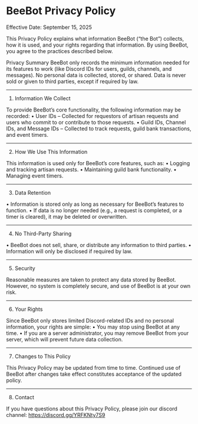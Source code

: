 # BeeBot Privacy Policy

Effective Date: September 15, 2025

This Privacy Policy explains what information BeeBot (“the Bot”) collects, how it is used, and your rights regarding that information. By using BeeBot, you agree to the practices described below.

Privacy Summary
BeeBot only records the minimum information needed for its features to work (like Discord IDs for users, guilds, channels, and messages). No personal data is collected, stored, or shared. Data is never sold or given to third parties, except if required by law.
________________________________________
1. Information We Collect
   
To provide BeeBot’s core functionality, the following information may be recorded:
•	User IDs – Collected for requestors of artisan requests and users who commit to or contribute to those requests.
•	Guild IDs, Channel IDs, and Message IDs – Collected to track requests, guild bank transactions, and event timers.
________________________________________
2. How We Use This Information
   
This information is used only for BeeBot’s core features, such as:
•	Logging and tracking artisan requests.
•	Maintaining guild bank functionality.
•	Managing event timers.
________________________________________
3. Data Retention

•	Information is stored only as long as necessary for BeeBot’s features to function.
•	If data is no longer needed (e.g., a request is completed, or a timer is cleared), it may be deleted or overwritten.
________________________________________
4. No Third-Party Sharing
   
•	BeeBot does not sell, share, or distribute any information to third parties.
•	Information will only be disclosed if required by law.
________________________________________
5. Security
   
Reasonable measures are taken to protect any data stored by BeeBot. However, no system is completely secure, and use of BeeBot is at your own risk.
________________________________________
6. Your Rights
   
Since BeeBot only stores limited Discord-related IDs and no personal information, your rights are simple:
•	You may stop using BeeBot at any time.
•	If you are a server administrator, you may remove BeeBot from your server, which will prevent future data collection.
________________________________________
7. Changes to This Policy
   
This Privacy Policy may be updated from time to time. Continued use of BeeBot after changes take effect constitutes acceptance of the updated policy.
________________________________________
8. Contact
   
If you have questions about this Privacy Policy, please join our discord channel: https://discord.gg/YRFKNty7S9
